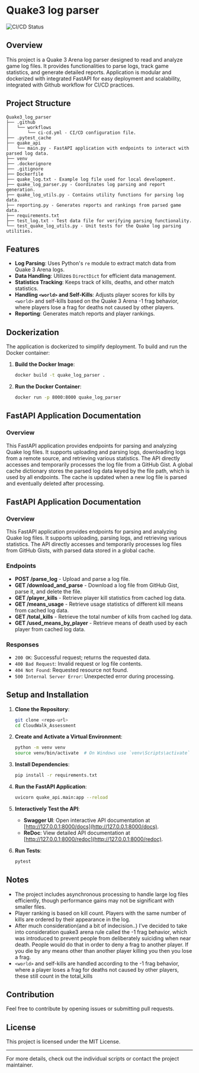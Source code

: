 # Quake3 log parser

![CI/CD Status](https://github.com/elrf3lipes/quake3_log_parser/actions/workflows/ci-cd.yml/badge.svg)

## Overview

This project is a Quake 3 Arena log parser designed to read and analyze game log files. It provides functionalities to parse logs, track game statistics, and generate detailed reports. 
Application is modular and dockerized with integrated FastAPI for easy deployment and scalability, integrated with Github workflow for CI/CD practices.

## Project Structure

```
Quake3_log_parser
├── .github
│   └── workflows
│       └── ci-cd.yml - CI/CD configuration file.
├── .pytest_cache
├── quake_api
│   └── main.py - FastAPI application with endpoints to interact with parsed log data.
├── venv
├── .dockerignore
├── .gitignore
├── Dockerfile
├── quake_log.txt - Example log file used for local development.
├── quake_log_parser.py - Coordinates log parsing and report generation.
├── quake_log_utils.py - Contains utility functions for parsing log data.
├── reporting.py - Generates reports and rankings from parsed game data.
├── requirements.txt
├── test_log.txt - Test data file for verifying parsing functionality.
└── test_quake_log_utils.py - Unit tests for the Quake log parsing utilities.
```

## Features

- **Log Parsing**: Uses Python's `re` module to extract match data from Quake 3 Arena logs.
- **Data Handling**: Utilizes `DirectDict` for efficient data management.
- **Statistics Tracking**: Keeps track of kills, deaths, and other match statistics.
- **Handling `<world>` and Self-Kills**: Adjusts player scores for kills by `<world>` and self-kills based on the Quake 3 Arena -1 frag behavior, where players lose a frag for deaths not caused by other players.
- **Reporting**: Generates match reports and player rankings.

## Dockerization

The application is dockerized to simplify deployment. To build and run the Docker container:

1. **Build the Docker Image**:
    ```sh
    docker build -t quake_log_parser .
    ```

2. **Run the Docker Container**:
    ```sh
    docker run -p 8000:8000 quake_log_parser
    ```

## FastAPI Application Documentation

### Overview

This FastAPI application provides endpoints for parsing and analyzing Quake log files. It supports uploading and parsing logs, downloading logs from a remote source, and retrieving various statistics. 
The API directly accesses and temporarily processes the log file from a GitHub Gist. A global cache dictionary stores the parsed log data keyed by the file path, which is used by all endpoints. 
The cache is updated when a new log file is parsed and eventually deleted after processing.

## FastAPI Application Documentation

### Overview

This FastAPI application provides endpoints for parsing and analyzing Quake log files. It supports uploading, parsing logs, and retrieving various statistics. The API directly accesses and temporarily processes log files from GitHub Gists, with parsed data stored in a global cache.

### Endpoints

- **POST /parse_log** - Upload and parse a log file.
- **GET /download_and_parse** - Download a log file from GitHub Gist, parse it, and delete the file.
- **GET /player_kills** - Retrieve player kill statistics from cached log data.
- **GET /means_usage** - Retrieve usage statistics of different kill means from cached log data.
- **GET /total_kills** - Retrieve the total number of kills from cached log data.
- **GET /used_means_by_player** - Retrieve means of death used by each player from cached log data.

### Responses

- `200 OK`: Successful request; returns the requested data.
- `400 Bad Request`: Invalid request or log file contents.
- `404 Not Found`: Requested resource not found.
- `500 Internal Server Error`: Unexpected error during processing.


## Setup and Installation

1. **Clone the Repository**:
    ```sh
    git clone <repo-url>
    cd CloudWalk_Assessment
    ```

2. **Create and Activate a Virtual Environment**:
    ```sh
    python -m venv venv
    source venv/bin/activate  # On Windows use `venv\Scripts\activate`
    ```

3. **Install Dependencies**:
    ```sh
    pip install -r requirements.txt
    ```

4. **Run the FastAPI Application**:
    ```sh
    uvicorn quake_api.main:app --reload
    ```

5. **Interactively Test the API**:
    - **Swagger UI**: Open interactive API documentation at [http://127.0.0.1:8000/docs](http://127.0.0.1:8000/docs).
    - **ReDoc**: View detailed API documentation at [http://127.0.0.1:8000/redoc](http://127.0.0.1:8000/redoc).

6. **Run Tests**:
    ```sh
    pytest
    ```
    

## Notes

- The project includes asynchronous processing to handle large log files efficiently, though performance gains may not be significant with smaller files.
- Player ranking is based on kill count. Players with the same number of kills are ordered by their appearance in the log. 
- After much consideration(and a bit of indecision..) I've decided to take into consideration quake3 arena rule called the -1 frag behavior, which was introduced to prevent people from deliberately suiciding when near death. 
People would do that in order to deny a frag to another player. If you die by any means other than another player killing you then you lose a frag.
- `<world>` and self-kills are handled according to the -1 frag behavior, where a player loses a frag for deaths not caused by other players, these still count in the total_kills

## Contribution

Feel free to contribute by opening issues or submitting pull requests. 

## License

This project is licensed under the MIT License.

---

For more details, check out the individual scripts or contact the project maintainer.
